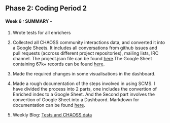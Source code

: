 ## Phase 2: Coding Period 2

#### Week 6 : SUMMARY -

1. Wrote tests for all enrichers

2. Collected all CHAOSS community interactions data, and converted it into a Google Sheets. It includes all conversations from github issues and pull requests (accross different project repositories), mailing lists, IRC channel. The project.json file can be found [here](projects.json).The Google Sheet containing 67k+ records can be found [here](https://docs.google.com/spreadsheets/d/1wXBO-Xvgm7qWcgqDSMBfnXhUMEMX3N-zQEnnGZeQktE/edit?usp=sharing).

3. Made the required changes in some visualisations in the dashboard. 

4. Made a rough documentation of the steps involved in using SCMS. I have divided the process into 2 parts, one includes the convertion of Enriched index to a Google Sheet. And the Second part involves the convertion of Google Sheet into a Dashbaord. 
Markdown for documentation can be found [here](https://github.com/ria18405/Working-Directory/blob/master/README.md).

5. Weekly Blog: [Tests and CHAOSS data](https://medium.com/@guptaria/week-6-coding-period-2-52bdfbe4cd38) 